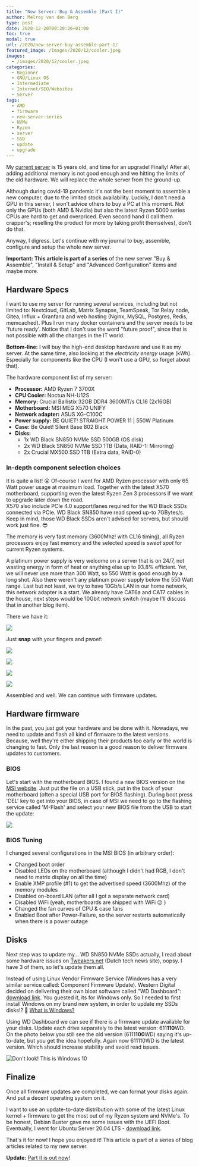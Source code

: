 ```yaml
---
title: "New Server: Buy & Assemble (Part I)"
author: Melroy van den Berg
type: post
date: 2020-12-20T00:20:26+01:00
toc: true
modal: true
url: /2020/new-server-buy-assemble-part-1/
featured_image: /images/2020/12/cooler.jpeg
images:
  - /images/2020/12/cooler.jpeg
categories:
  - Beginner
  - GNU/Linux OS
  - Intermediate
  - Internet/SEO/Websites
  - Server
tags:
  - AMD
  - firmware
  - new-server-series
  - NVMe
  - Ryzen
  - server
  - SSD
  - update
  - upgrade
---
```


My [current server](https://server.melroy.org/) is 15 years old, and time for an upgrade! Finally! After all, adding additional memory is not good enough and we hitting the limits of the old hardware. We will replace the whole server from the ground-up.

<!--more-->

Although during covid-19 pandemic it's not the best moment to assemble a new computer, due to the limited stock availability. Luckily, I don't need a GPU in this server, I won't advice others to buy a PC at this moment. Not only the GPUs (both AMD & Nvidia) but also the latest Ryzen 5000 series CPUs are hard to get and overpriced. Even second hand (I call them crapper's; reselling the product for more by taking profit themselves), don't do that.

Anyway, I digress. Let's continue with my journal to buy, assemble, configure and setup the whole new server.

**Important:** **This article is part of a series** of the new server "Buy & Assemble", "Install & Setup" and "Advanced Configuration" items and maybe more.

## Hardware Specs

I want to use my server for running several services, including but not limited to: Nextcloud, GitLab, Matrix Synapse, TeamSpeak, Tor Relay node, Gitea, Influx + Granfana and web hosting (Nginx, MySQL, Postgres, Redis, memcached). Plus I run many docker containers and the server needs to be 'future ready'. Notice that I don't use the word "future proof", since that is not possible with all the changes in the IT world.

**Bottom-line:** I will buy the high-end desktop hardware and use it as my server. At the same time, also looking at the _electricity_ _energy_ usage (kWh). Especially for components like the CPU (I won't use a GPU, so forget about that).

The hardware component list of my server:

- **Processor:** AMD Ryzen 7 3700X
- **CPU Cooler:** Noctua NH-U12S
- **Memory:** Crucial Ballistix 32GB DDR4 3600MT/s CL16 (2x16GB)
- **Motherboard:** MSI MEG X570 UNIFY
- **Network adapter:** ASUS XG-C100C
- **Power supply:** BE QUIET! STRAIGHT POWER 11 | 550W Platinum
- **Case:** Be Quiet! Silent Base 802 Black
- **Disks:**
  - 1x WD Black SN850 NVMe SSD 500GB (OS disk)
  - 2x WD Black SN850 NVMe SSD 1TB (Data, RAID-1: Mirroring)
  - 2x Crucial MX500 SSD 1TB (Extra data, RAID-0)

### In-depth component selection choices

It is quite a list! 😮 Of-course I went for AMD Ryzen processor with only 65 Watt power usage at maximum load. Together with the latest X570 motherboard, supporting even the latest Ryzen Zen 3 processors if we want to upgrade later down the road.  
X570 also include PCIe 4.0 support/lanes required for the WD Black SSDs connected via PCIe. WD Black SN850 have read speed up-to 7GBytes/s. Keep in mind, those WD Black SSDs aren't advised for servers, but should work just fine. 😎

The memory is very fast memory (3600Mhz! with CL16 timing), all Ryzen processors enjoy fast memory and the selected speed is _sweat spot_ for current Ryzen systems.

A platinum power supply is very welcome on a server that is on 24/7, not wasting energy in form of heat or anything else up to 93.8% efficient. Yet, we will never use more than 300 Watt, so 550 Watt is good enough by a long shot. Also there weren't any platinum power supply below the 550 Watt range. Last but not least, we try to have 10Gb/s LAN in our home network, this network adapter is a start. We already have CAT6a and CAT7 cables in the house, next steps would be 10Gbit network switch (maybe I'll discuss that in another blog item).

There we have it:

![](/images/2020/12/IMG_20201207_195944-scaled.jpg)

Just **snap** with your fingers and pwoef:

![](/images/2020/12/IMG_5489-scaled.jpg)

![](/images/2020/12/IMG_5503-scaled.jpg)

![](/images/2020/12/IMG_5497-scaled.jpg)

![](/images/2020/12/IMG_5496-scaled.jpg)

Assembled and well. We can continue with firmware updates.

## Hardware firmware

In the past, you just got your hardware and be done with it. Nowadays, we need to update and flash all kind of firmware to the latest versions. Because, well they're either shipping their products too early or the world is changing to fast. Only the last reason is a good reason to deliver firmware updates to customers.

### BIOS

Let's start with the motherboard BIOS. I found a new BIOS version on the [MSI website](https://www.msi.com/Motherboard/support/MEG-X570-UNIFY). Just put the file on a USB stick, put in the back of your motherboard (often a special USB port for BIOS flashing). During boot press 'DEL' key to get into your BIOS, in case of MSI we need to go to the flashing service called 'M-Flash' and select your new BIOS file from the USB to start the update:

![](/images/2020/12/IMG_20201210_004349-1-scaled.jpg)

### BIOS Tuning

I changed several configurations in the MSI BIOS (in arbitrary order):

- Changed boot order
- Disabled LEDs on the motherboard (although I didn't had RGB, I don't need to matrix display on all the time)
- Enable XMP profile (#1) to get the advertised speed (3600Mhz) of the memory modules
- Disabled on-board LAN (after all I got a separate network card)
- Disabled WiFi (yeah, motherboards are shipped with WiFi 😕 )
- Changed the fan curves of CPU & case fans
- Enabled Boot after Power-Failure, so the server restarts automatically when there is a power outage

## Disks

Next step was to update my&#8230; WD SN850 NVMe SSDs actually, I read about some hardware issues on [Tweakers.net](https://tweakers.net/reviews/8434/9/wd-black-sn850-ssd-prestatiekroon-met-slag-om-de-arm-firmwareperikelen.html) (Dutch tech news site), oopsy. I have 3 of them, so let's update them all.

Instead of using Linux Vendor Firmware Service (Windows has a very similar service called: Component Firmware Update). Western Digital decided on delivering their own bloat software called "WD Dashboard": [download link](https://wddashboarddownloads.wdc.com/wdDashboard/DashboardSetup.exe). You guested it, its for Windows only. So I needed to first install Windows on my brand new system, in order to update my SSDs disks!? 👿 [What is Windows?](https://techterms.com/definition/windows)

Using WD Dashboard we can see if there is a firmware update available for your disks. Update each drive separately to the latest version: 611**110**WD. On the photo below you still see the old version (6111**100**WD) saying it's up-to-date, but you get the idea hopefully. Again now 611110WD is the latest version. Which should increase stability and avoid read issues.

![](/images/2020/12/IMG_20201211_222827-scaled.jpg "Don't look! This is Windows 10")

## Finalize

Once all firmware updates are completed, we can format your disks again. And put a decent operating system on it.

I want to use an update-to-date distribution with some of the latest Linux kernel + firmware to get the most out of my Ryzen system and NVMe's. To be honest, Debian Buster gave me some issues with the UEFI Boot. Eventually, I went for Ubuntu Server 20.04 LTS - [download link](https://releases.ubuntu.com/20.04/ubuntu-20.04.4-live-server-amd64.iso).

That's it for now! I hope you enjoyed it! This article is part of a series of blog articles related to my new server.

**Update:** [Part II is out now](/2021/new-server-setup-linux-part-2/)!
